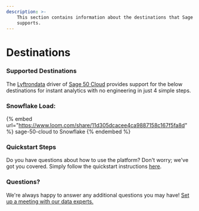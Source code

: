 ```yaml
---
description: >-
    This section contains information about the destinations that Sage 50 Cloud
    supports.
---
```


# Destinations

### Supported Destinations

The [Lyftrondata](https://www.lyftrondata.com/) driver of [Sage 50 Cloud](https://www.lyftrondata.com/integration/sage-50-cloud/) provides support for the below destinations for instant analytics with no engineering in just 4 simple steps.

### Snowflake Load:

{% embed url="https://www.loom.com/share/11d305dcacee4ca9887158c167f5fa8d" %}
sage-50-cloud to Snowflake
{% endembed %}

### Quickstart Steps

Do you have questions about how to use the platform? Don't worry; we've got you covered. Simply follow the quickstart instructions [here](../../../quickstart-steps.md).

### Questions? <a href="#questions" id="questions"></a>

We're always happy to answer any additional questions you may have! [Set up a meeting with our data experts.](https://www.lyftrondata.com/book-a-meeting/)
